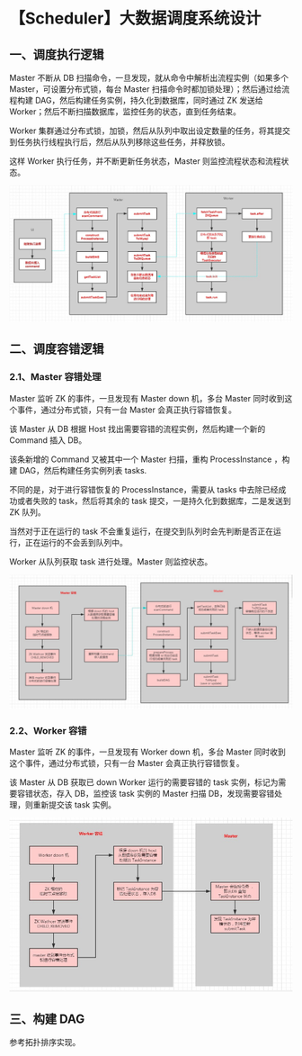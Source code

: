 # 【Scheduler】大数据调度系统设计

## 一、调度执行逻辑

Master 不断从 DB 扫描命令，一旦发现，就从命令中解析出流程实例（如果多个 Master，可设置分布式锁，每台 Master 扫描命令时都加锁处理）；然后通过给流程构建 DAG，然后构建任务实例，持久化到数据库，同时通过 ZK 发送给 Worker；然后不断扫描数据库，监控任务的状态，直到任务结束。

Worker 集群通过分布式锁，加锁，然后从队列中取出设定数量的任务，将其提交到任务执行线程执行后，然后从队列移除这些任务，并释放锁。

这样 Worker 执行任务，并不断更新任务状态，Master 则监控流程状态和流程状态。

![](../images/scheduler/scheduler-1.jpg)

## 二、调度容错逻辑

### 2.1、Master 容错处理

Master 监听 ZK 的事件，一旦发现有 Master down 机，多台 Master 同时收到这个事件，通过分布式锁，只有一台 Master 会真正执行容错恢复。

该 Master 从 DB 根据 Host 找出需要容错的流程实例，然后构建一个新的 Command 插入 DB。

该条新增的 Command 又被其中一个 Master 扫描，重构 ProcessInstance ，构建 DAG，然后构建任务实例列表 tasks.

不同的是，对于进行容错恢复的 ProcessInstance，需要从 tasks 中去除已经成功或者失败的 task，然后将其余的 task 提交，一是持久化到数据库，二是发送到 ZK 队列。

当然对于正在运行的 task 不会重复运行，在提交到队列时会先判断是否正在运行，正在运行的不会丢到队列中。

Worker 从队列获取 task 进行处理。Master 则监控状态。

![](../images/scheduler/scheduler-2.jpg)

### 2.2、Worker 容错

Master 监听 ZK 的事件，一旦发现有 Worker down 机，多台 Master 同时收到这个事件，通过分布式锁，只有一台 Master 会真正执行容错恢复。

该 Master 从 DB 获取已 down Worker 运行的需要容错的 task 实例，标记为需要容错状态，存入 DB，监控该 task 实例的 Master 扫描 DB，发现需要容错处理，则重新提交该 task 实例。

![](../images/scheduler/scheduler-3.jpg)

## 三、构建 DAG

参考拓扑排序实现。

